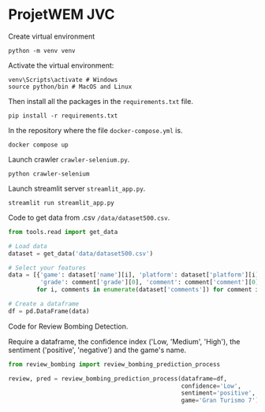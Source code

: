 # ProjetWEM JVC

Create virtual environment
```
python -m venv venv
```

Activate the virtual environment:
```
venv\Scripts\activate # Windows
source python/bin # MacOS and Linux
```

Then install all the packages in the `requirements.txt` file.
```
pip install -r requirements.txt
```

In the repository where the file `docker-compose.yml` is.

```
docker compose up
```

Launch crawler `crawler-selenium.py`.

```
python crawler-selenium
```

Launch streamlit server `streamlit_app.py`.

```
streamlit run streamlit_app.py
```

Code to get data from .csv `/data/dataset500.csv`.

```python
from tools.read import get_data

# Load data
dataset = get_data('data/dataset500.csv')

# Select your features
data = [{'game': dataset['name'][i], 'platform': dataset['platform'][i],
         'grade': comment['grade'][0], 'comment': comment['comment'][0], 'username': comment['username'][0]}
        for i, comments in enumerate(dataset['comments']) for comment in comments]

# Create a dataframe
df = pd.DataFrame(data)
```

Code for Review Bombing Detection.

Require a dataframe, the confidence index ('Low, 'Medium', 'High'), the sentiment ('positive', 'negative') and the game's name.

```python
from review_bombing import review_bombing_prediction_process

review, pred = review_bombing_prediction_process(dataframe=df,
                                                 confidence='Low',
                                                 sentiment='positive',
                                                 game='Gran Turismo 7')
```

